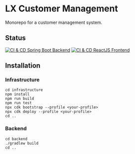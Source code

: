 ﻿# LX Customer Management

Monorepo for a customer management system.

## Status
[![CI & CD Spring Boot Backend](https://github.com/frodo-a-6/lx-customer/actions/workflows/backend-ci-cd.yaml/badge.svg)](https://github.com/frodo-a-6/lx-customer/actions/workflows/backend-ci-cd.yaml)
[![CI & CD ReactJS Frontend](https://github.com/frodo-a-6/lx-customer/actions/workflows/frontend-ci-cd.yaml/badge.svg)](https://github.com/frodo-a-6/lx-customer/actions/workflows/frontend-ci-cd.yaml)

## Installation

### Infrastructure
```shell
cd infrastructure
npm install
npm run build
npm run test
npx cdk bootstrap --profile <your-profile>
npx cdk deploy --profile <your-profile>
cd ..
```

### Backend
```shell
cd backend
./gradlew build
cd ..
```
